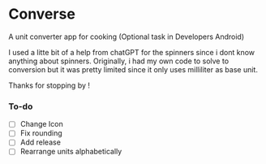 # Converse
A unit converter app for cooking (Optional task in Developers Android)

I used a litte bit of a help from chatGPT for the spinners since i dont know anything about spinners. Originally, i had my own code to solve to conversion but it was pretty limited since it only uses milliliter as base unit.

Thanks for stopping by !

### To-do
- [ ] Change Icon
- [ ] Fix rounding
- [ ] Add release
- [ ] Rearrange units alphabetically
